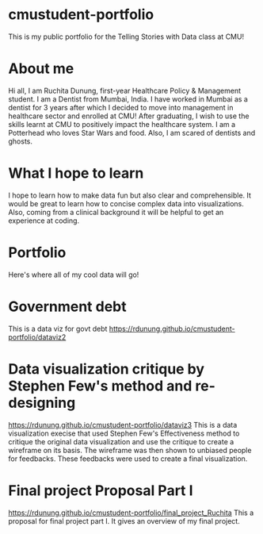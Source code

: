 # cmustudent-portfolio
This is my public portfolio for the Telling Stories with Data class at CMU!
# About me
Hi all, I am Ruchita Dunung, first-year Healthcare Policy & Management student. I am a Dentist from Mumbai, India. I have worked in Mumbai as a dentist for 3 years after which I decided to move into management in healthcare sector and enrolled at CMU! After graduating, I wish to use the skills learnt at CMU to positively impact the healthcare system. I am a Potterhead who loves Star Wars and food. Also, I am scared of dentists and ghosts.
# What I hope to learn
I hope to learn how to make data fun but also clear and comprehensible. It would be great to learn how to concise complex data into visualizations. Also, coming from a clinical background it will be helpful to get an experience at coding. 
# Portfolio
Here's where all of my cool data will go!

# Government debt
This is a data viz for govt debt
<https://rdunung.github.io/cmustudent-portfolio/dataviz2>

# Data visualization critique by Stephen Few's method and re-designing
<https://rdunung.github.io/cmustudent-portfolio/dataviz3>
This is a data visualization execise that used Stephen Few's Effectiveness method to critique the original data visualization and use the critique to create a wireframe on its 
basis. The wireframe was then shown to unbiased people for feedbacks. These feedbacks were used to create a final visualization. 


# Final project Proposal Part I 
<https://rdunung.github.io/cmustudent-portfolio/final_project_Ruchita> 
This a proposal for final project part I. It gives an overview of my final project. 
